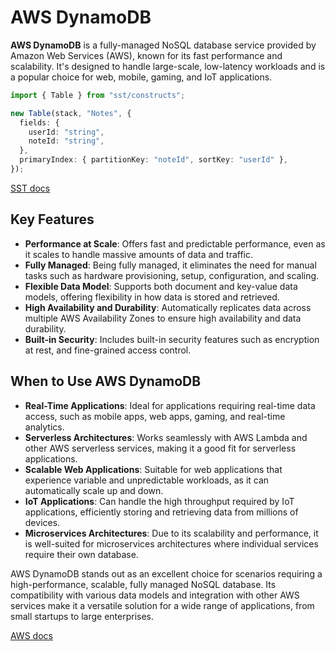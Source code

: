 # AWS DynamoDB

**AWS DynamoDB** is a fully-managed NoSQL database service provided by Amazon Web Services (AWS), known for its fast performance and scalability. It's designed to handle large-scale, low-latency workloads and is a popular choice for web, mobile, gaming, and IoT applications.

```ts
import { Table } from "sst/constructs";

new Table(stack, "Notes", {
  fields: {
    userId: "string",
    noteId: "string",
  },
  primaryIndex: { partitionKey: "noteId", sortKey: "userId" },
});
```

[SST docs](https://docs.sst.dev/constructs/Table)

## Key Features

- **Performance at Scale**: Offers fast and predictable performance, even as it scales to handle massive amounts of data and traffic.
- **Fully Managed**: Being fully managed, it eliminates the need for manual tasks such as hardware provisioning, setup, configuration, and scaling.
- **Flexible Data Model**: Supports both document and key-value data models, offering flexibility in how data is stored and retrieved.
- **High Availability and Durability**: Automatically replicates data across multiple AWS Availability Zones to ensure high availability and data durability.
- **Built-in Security**: Includes built-in security features such as encryption at rest, and fine-grained access control.

## When to Use AWS DynamoDB

- **Real-Time Applications**: Ideal for applications requiring real-time data access, such as mobile apps, web apps, gaming, and real-time analytics.
- **Serverless Architectures**: Works seamlessly with AWS Lambda and other AWS serverless services, making it a good fit for serverless applications.
- **Scalable Web Applications**: Suitable for web applications that experience variable and unpredictable workloads, as it can automatically scale up and down.
- **IoT Applications**: Can handle the high throughput required by IoT applications, efficiently storing and retrieving data from millions of devices.
- **Microservices Architectures**: Due to its scalability and performance, it is well-suited for microservices architectures where individual services require their own database.

AWS DynamoDB stands out as an excellent choice for scenarios requiring a high-performance, scalable, fully managed NoSQL database. Its compatibility with various data models and integration with other AWS services make it a versatile solution for a wide range of applications, from small startups to large enterprises.

[AWS docs](https://docs.aws.amazon.com/amazondynamodb/latest/developerguide/GettingStartedDynamoDB.html)
